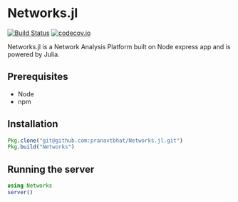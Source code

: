 # Networks.jl
[![Build Status](https://travis-ci.org/pranavtbhat/Networks.jl.svg?branch=dev)](https://travis-ci.org/pranavtbhat/Networks.jl)
[![codecov.io](https://codecov.io/github/pranavtbhat/Networks.jl/coverage.svg?branch=master)](https://codecov.io/github/pranavtbhat/Networks.jl?branch=master)

Networks.jl is a Network Analysis Platform built on Node express app and is powered by Julia.

## Prerequisites
 - Node
 - npm

## Installation
```julia
Pkg.clone("git@github.com:pranavtbhat/Networks.jl.git")
Pkg.build("Networks")
```
## Running the server
```julia
using Networks
server()

